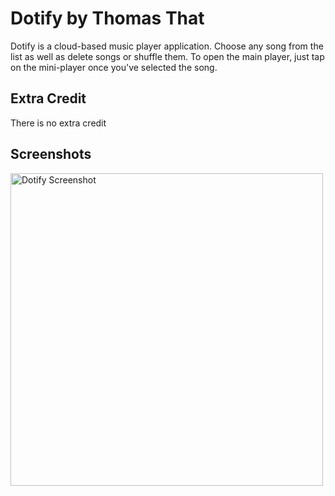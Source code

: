 # Dotify by Thomas That

Dotify is a cloud-based music player application. Choose any song from the list as well as delete songs or shuffle them. To open the main player, just tap on the mini-player once you've selected the song.

## Extra Credit

There is no extra credit

## Screenshots

<image alt="Dotify Screenshot" src="./Screenshot/app_screenshot_4.png" height="500" />